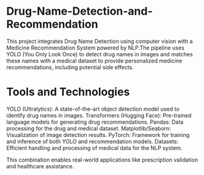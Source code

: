 # Drug-Name-Detection-and-Recommendation
This project integrates Drug Name Detection using computer vision with a Medicine Recommendation System powered by NLP.The pipeline uses YOLO (You Only Look Once) to detect drug names in images and matches these names with a medical dataset to provide personalized medicine recommendations, including potential side effects.

# Tools and Technologies
YOLO (Ultralytics): A state-of-the-art object detection model used to identify drug names in images.
Transformers (Hugging Face): Pre-trained language models for generating drug recommendations.
Pandas: Data processing for the drug and medical dataset.
Matplotlib/Seaborn: Visualization of image detection results.
PyTorch: Framework for training and inference of both YOLO and recommendation models.
Datasets: Efficient handling and processing of medical data for the NLP system.

This combination enables real-world applications like prescription validation and healthcare assistance.







